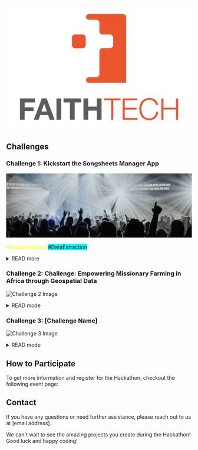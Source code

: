 ![Organization Logo](logo.png)

## Challenges

### Challenge 1: Kickstart the Songsheets Manager App
![Challenge 1 Image](challenge_1.jpg)

<span style="color: yellow">#GeospatialData</span>
<span style="background-color: cyan">#DataExtraction</span>

<details>
<summary>READ more</summary>
[Description of the challenge goes here...]
</details>


### Challenge 2: Challenge: Empowering Missionary Farming in Africa through Geospatial Data
![Challenge 2 Image](challenge2.png)

<details>
<summary>READ mode</summary>
[Description of the challenge goes here...]
</details>

### Challenge 3: [Challenge Name]
![Challenge 3 Image](challenge3.png)

<details>
<summary>READ mode</summary>
[Description of the challenge goes here...]
</details>

## How to Participate

To get more information and register for the Hackathon, checkout the following event page:



## Contact

If you have any questions or need further assistance, please reach out to us at [email address].

We can't wait to see the amazing projects you create during the Hackathon! Good luck and happy coding!
